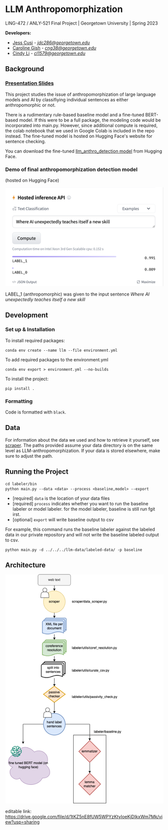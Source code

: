 # LLM Anthropomorphization

LING-472 / ANLY-521 Final Project | Georgetown University | Spring 2023

**Developers:**

- [Jess Cusi](https://github.com/jessicacusi) - *jdc286@georgetown.edu*
- [Caroline Gish](https://github.com/cngish98) - *cng38@georgetown.edu*
- [Cindy Li](https://github.com/cjlicjli) - *cl1579@georgetown.edu*

## Background

### [Presentation Slides](https://drive.google.com/file/d/1reLrh8Bgxj5ZGtiTcaZj2vT3RIDDSI1p/view?usp=sharing)

This project studies the issue of anthropomorphization of large language models and AI by classifiying individual
sentences as either anthropomorphic or not.

There is a rudimentary rule-based baseline model and a fine-tuned BERT-based model. If this were to be a full package,
the modeling code would be incorporated into main.py. However, since additional compute is required, the colab notebook
that we used in Google Colab is included in the repo instead. The fine-tuned model is hosted on Hugging Face's website for sentence
checking.

You can download the fine-tuned [llm_anthro_detection model](https://huggingface.co/jc-cl-cg/llm_anthro_detection) from
Hugging Face.

### Demo of final anthropomorphization detection model

(hosted on Hugging Face)

![architecture diagram](images/demo.png)

LABEL_1 (anthropomorphic) was given to the input sentence *Where AI unexpectedly teaches itself a new skill*

## Development

### Set up & Installation

To install required packages:

```commandline
conda env create --name llm --file environment.yml 
```

To add required packages to the environment.yml

```commandline
conda env export > environment.yml --no-builds
```

To install the project:

```
pip install .
```

### Formatting

Code is formatted with `black`.

## Data

For information about the data we used and how to retrieve it yourself, see [scraper](/scraper). The paths provided
assume your data directory is on the same level as LLM-anthropomorphization. If your data is stored elsewhere, make sure
to adjust the path.

## Running the Project

```commandline
cd labeler/bin
python main.py --data <data> --process <baseline,model> --export
```

- [required] `data` is the location of your data files
- [required] `process` indicates whether you want to run the baseline labeler or model labeler. for the model labeler,
  baseline is
  still run fgit irst.
- [optional] `export` will write baseline output to csv

For example, this command runs the baseline labeler against the labeled data in our private repository and will not
write the baseline labeled output to csv.

```commandline
python main.py -d ../../../llm-data/labeled-data/ -p baseline
```

## Architecture

![architecture diagram](images/llm-anthro-architecture.drawio.png)

editable link: https://drive.google.com/file/d/1tKZ5nE8fUW5WPYzKtyIoeKjDIkxWm7Mk/view?usp=sharing

